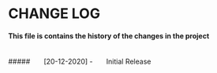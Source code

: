 # CHANGE LOG
#### This file is contains the history of the changes in the project
<br>
##### &nbsp; &nbsp; &nbsp; [20-12-2020]
-  &nbsp; &nbsp; &nbsp; Initial Release